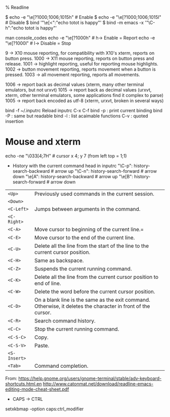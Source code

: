 % Readline


$ echo -e "\e[?1000;1006;1015h" # Enable
$ echo -e "\e[?1000;1006;1015l" # Disable
$ bind '"\e[<":"echo totot is happy"'
$ bind -m emacs  -x '"\C-h":"echo totot is happy"'


man console_codes
echo -e "\e[?1000h" # h-> Enable = Report 
echo -e "\e[?1000l" # l-> Disable = Stop

9 -> X10 mouse reporting, for compatibility with X10's xterm, reports on button press.
1000 -> X11 mouse reporting, reports on button press and release.
1001 -> highlight reporting, useful for reporting mouse highlights.
1002 -> button movement reporting, reports movement when a button is pressed.
1003 -> all movement reporting, reports all movements.
	
1006 -> report back as decimal values (xterm, many other terminal emulators, but not urxvt)
1015 -> report back as decimal values (urxvt, xterm, other terminal emulators, some applications find it complex to parse)
1005 -> report back encoded as utf-8 (xterm, urxvt, broken in several ways)
	
bind -f ~/.inputrc
	Reload inputrc
	C-x C-f
bind -p : print current binding
bind -P : same but readable
bind -l : list acaimable functions
C-v : quoted insertion


# Mouse and xterm
echo -ne "\033[4;7H" # cursor x 4; y 7 (from left top = 1;1)


* History with the current command head
in inputrc
"\C-p": history-search-backward            # arrow up
"\C-n": history-search-forward             # arrow down
"\e[A": history-search-backward            # arrow up
"\e[B": history-search-forward             # arrow down

|              |   |
| ---          | ------------------------------------------------- |
| `<Up>`       | Previously used commands in the current session. |
| `<Down>`     |   |
| `<C-Left>`   | Jumps between arguments in the command. |
| `<C-Right>`  |   |
| `<C-A>`      | Move cursor to beginning of the current line.= |
| `<C-E>`      | Move cursor to the end of the current line. |
| `<C-U>`      | Delete all the line from the start of the line to the current cursor position. |
| `<C-H>`      | Same as backspace. |
| `<C-Z>`      | Suspends the current running command. |
| `<C-K>`      | Delete all the line from the current cursor position to end of line. |
| `<C-W>`      | Delete the word before the current cursor position. |
| `<C-D>`      | On a blank line is the same as the exit command. Otherwise, it deletes the character in front of the cursor. |
| `<C-R>`      | Search command history. |
| `<C-C>`      | Stop the current running command. |
| `<C-S-C>`    | Copy. |
| `<C-S-V>`    | Paste. |
| `<S-Insert>` |   |
| `<Tab>`      | Command completion. |

From:
https://help.gnome.org/users/gnome-terminal/stable/adv-keyboard-shortcuts.html.en
http://www.catonmat.net/download/readline-emacs-editing-mode-cheat-sheet.pdf



*   CAPS -> CTRL

setxkbmap -option caps:ctrl_modifier



